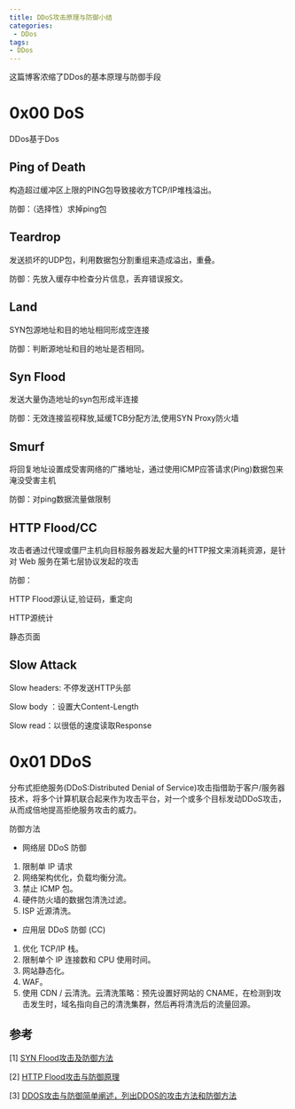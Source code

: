 ```yaml
---
title: DDoS攻击原理与防御小结
categories:
 - DDos
tags:
- DDos
---
```


这篇博客浓缩了DDos的基本原理与防御手段

# 0x00 DoS
DDos基于Dos

## Ping of Death  

构造超过缓冲区上限的PING包导致接收方TCP/IP堆栈溢出。

防御：（选择性）求掉ping包

## Teardrop

发送损坏的UDP包，利用数据包分割重组来造成溢出，重叠。

防御：先放入缓存中检查分片信息，丢弃错误报文。

## Land

SYN包源地址和目的地址相同形成空连接

防御：判断源地址和目的地址是否相同。

## Syn Flood

发送大量伪造地址的syn包形成半连接

防御：无效连接监视释放,延缓TCB分配方法,使用SYN Proxy防火墙

## Smurf

将回复地址设置成受害网络的广播地址，通过使用ICMP应答请求(Ping)数据包来淹没受害主机

防御：对ping数据流量做限制

## HTTP Flood/CC

攻击者通过代理或僵尸主机向目标服务器发起大量的HTTP报文来消耗资源，是针对 Web 服务在第七层协议发起的攻击

防御：

HTTP Flood源认证,验证码，重定向

HTTP源统计

静态页面

## Slow Attack

Slow headers: 不停发送HTTP头部  

Slow body ：设置大Content-Length  

Slow read：以很低的速度读取Response  

# 0x01 DDoS

分布式拒绝服务(DDoS:Distributed Denial of Service)攻击指借助于客户/服务器技术，将多个计算机联合起来作为攻击平台，对一个或多个目标发动DDoS攻击，从而成倍地提高拒绝服务攻击的威力。

防御方法

- 网络层 DDoS 防御

1. 限制单 IP 请求
2. 网络架构优化，负载均衡分流。
3. 禁止 ICMP 包。
4. 硬件防火墙的数据包清洗过滤。
5. ISP 近源清洗。

- 应用层 DDoS 防御 (CC)

1. 优化 TCP/IP 栈。
2. 限制单个 IP 连接数和 CPU 使用时间。
3. 网站静态化。
4.  WAF。
5. 使用 CDN / 云清洗。云清洗策略：预先设置好网站的 CNAME，在检测到攻击发生时，域名指向自己的清洗集群，然后再将清洗后的流量回源。

## 参考

[1] [SYN Flood攻击及防御方法](https://blog.csdn.net/nie19940803/article/details/76647834)

[2] [HTTP Flood攻击与防御原理](https://forum.huawei.com/enterprise/zh/thread-293931.html)

[3] [DDOS攻击与防御简单阐述，列出DDOS的攻击方法和防御方法](https://www.cnblogs.com/Serverlessops/p/12160816.html)